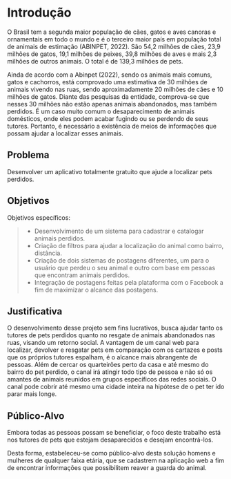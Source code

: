 # Introdução

O Brasil tem a segunda maior população de cães, gatos e aves canoras e ornamentais em todo o mundo e é o terceiro maior país em população total de animais de estimação (ABINPET, 2022). São 54,2 milhões de cães, 23,9 milhões de gatos, 19,1 milhões de peixes, 39,8 milhões de aves e mais 2,3 milhões de outros animais. O total é de 139,3 milhões de pets.

Ainda de acordo com a Abinpet (2022), sendo os animais mais comuns, gatos e cachorros, está comprovado uma estimativa de 30 milhões de animais vivendo nas ruas, sendo aproximadamente 20 milhões de cães e 10 milhões de gatos. Diante das pesquisas da entidade, comprova-se que nesses 30 milhões não estão apenas animais abandonados, mas também perdidos. É um caso muito comum o desaparecimento de animais domésticos, onde eles podem acabar fugindo ou se perdendo de seus tutores. Portanto, é necessário a existência de meios de informações que possam ajudar a localizar  esses animais.

## Problema
Desenvolver um aplicativo totalmente gratuito que ajude a localizar pets perdidos.



## Objetivos
Objetivos específicos:

 > - Desenvolvimento de um sistema para cadastrar e catalogar animais perdidos.
 > - Criação de filtros para ajudar a localização do animal como bairro, distância.
 > - Criação de dois sistemas de postagens diferentes, um para o usuário que perdeu o seu animal e outro com base em pessoas que encontram animais perdidos.
 > - Integração de postagens feitas pela plataforma com o Facebook a fim de maximizar o alcance das postagens.

 

## Justificativa

O desenvolvimento desse projeto sem fins lucrativos, busca ajudar tanto os tutores de pets perdidos quanto no resgate de animais abandonados nas ruas, visando um retorno social.
A vantagem de um canal web para localizar, devolver e resgatar pets em comparação com os cartazes e posts que os próprios tutores espalham, é o alcance mais abrangente de pessoas. Além de cercar os quarteirões perto da casa e até mesmo do bairro do pet perdido, o canal irá atingir todo tipo de pessoa e não só os amantes de animais reunidos em grupos específicos das redes sociais. O canal pode cobrir até mesmo uma cidade inteira na hipótese de o pet ter ido parar mais longe.


## Público-Alvo
Embora todas as pessoas possam se beneficiar, o foco deste trabalho está nos tutores de pets que estejam desaparecidos e desejam encontrá-los.

Desta forma, estabeleceu-se como público-alvo desta solução homens e mulheres de qualquer faixa etária, que se cadastrem na aplicação web a fim de encontrar informações que possibilitem reaver a guarda do animal.
